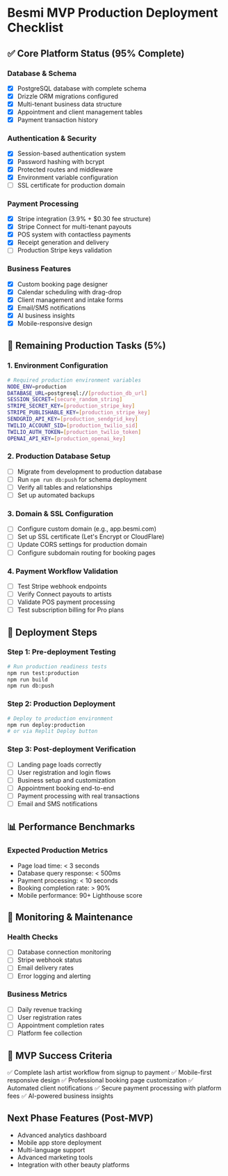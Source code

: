 # Besmi MVP Production Deployment Checklist

## ✅ Core Platform Status (95% Complete)

### Database & Schema
- [x] PostgreSQL database with complete schema
- [x] Drizzle ORM migrations configured
- [x] Multi-tenant business data structure
- [x] Appointment and client management tables
- [x] Payment transaction history

### Authentication & Security
- [x] Session-based authentication system
- [x] Password hashing with bcrypt
- [x] Protected routes and middleware
- [x] Environment variable configuration
- [ ] SSL certificate for production domain

### Payment Processing
- [x] Stripe integration (3.9% + $0.30 fee structure)
- [x] Stripe Connect for multi-tenant payouts
- [x] POS system with contactless payments
- [x] Receipt generation and delivery
- [ ] Production Stripe keys validation

### Business Features
- [x] Custom booking page designer
- [x] Calendar scheduling with drag-drop
- [x] Client management and intake forms
- [x] Email/SMS notifications
- [x] AI business insights
- [x] Mobile-responsive design

## 🔄 Remaining Production Tasks (5%)

### 1. Environment Configuration
```bash
# Required production environment variables
NODE_ENV=production
DATABASE_URL=postgresql://[production_db_url]
SESSION_SECRET=[secure_random_string]
STRIPE_SECRET_KEY=[production_stripe_key]
STRIPE_PUBLISHABLE_KEY=[production_stripe_key]
SENDGRID_API_KEY=[production_sendgrid_key]
TWILIO_ACCOUNT_SID=[production_twilio_sid]
TWILIO_AUTH_TOKEN=[production_twilio_token]
OPENAI_API_KEY=[production_openai_key]
```

### 2. Production Database Setup
- [ ] Migrate from development to production database
- [ ] Run `npm run db:push` for schema deployment
- [ ] Verify all tables and relationships
- [ ] Set up automated backups

### 3. Domain & SSL Configuration
- [ ] Configure custom domain (e.g., app.besmi.com)
- [ ] Set up SSL certificate (Let's Encrypt or CloudFlare)
- [ ] Update CORS settings for production domain
- [ ] Configure subdomain routing for booking pages

### 4. Payment Workflow Validation
- [ ] Test Stripe webhook endpoints
- [ ] Verify Connect payouts to artists
- [ ] Validate POS payment processing
- [ ] Test subscription billing for Pro plans

## 🚀 Deployment Steps

### Step 1: Pre-deployment Testing
```bash
# Run production readiness tests
npm run test:production
npm run build
npm run db:push
```

### Step 2: Production Deployment
```bash
# Deploy to production environment
npm run deploy:production
# or via Replit Deploy button
```

### Step 3: Post-deployment Verification
- [ ] Landing page loads correctly
- [ ] User registration and login flows
- [ ] Business setup and customization
- [ ] Appointment booking end-to-end
- [ ] Payment processing with real transactions
- [ ] Email and SMS notifications

## 📊 Performance Benchmarks

### Expected Production Metrics
- Page load time: < 3 seconds
- Database query response: < 500ms
- Payment processing: < 10 seconds
- Booking completion rate: > 90%
- Mobile performance: 90+ Lighthouse score

## 🔧 Monitoring & Maintenance

### Health Checks
- [ ] Database connection monitoring
- [ ] Stripe webhook status
- [ ] Email delivery rates
- [ ] Error logging and alerting

### Business Metrics
- [ ] Daily revenue tracking
- [ ] User registration rates
- [ ] Appointment completion rates
- [ ] Platform fee collection

## 🎯 MVP Success Criteria

✅ Complete lash artist workflow from signup to payment
✅ Mobile-first responsive design
✅ Professional booking page customization
✅ Automated client notifications
✅ Secure payment processing with platform fees
✅ AI-powered business insights

## Next Phase Features (Post-MVP)
- Advanced analytics dashboard
- Mobile app store deployment
- Multi-language support
- Advanced marketing tools
- Integration with other beauty platforms